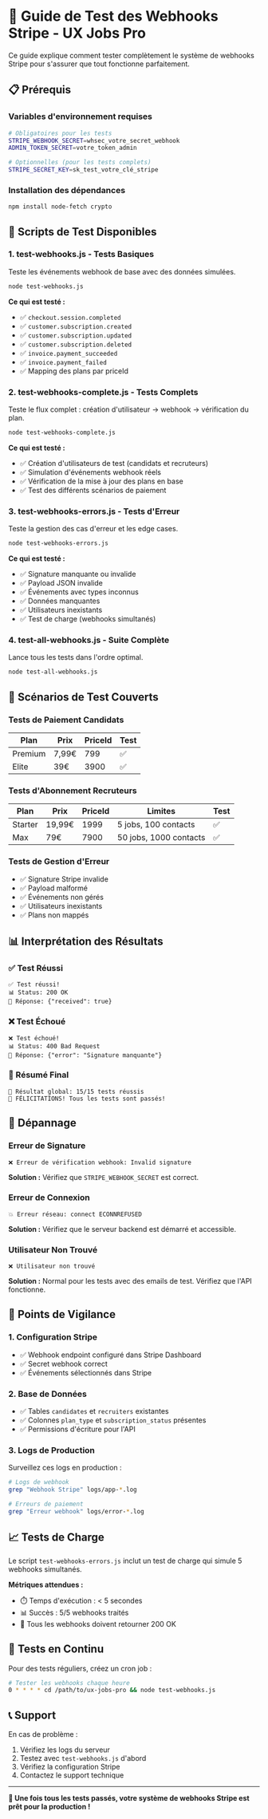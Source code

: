 # 🧪 Guide de Test des Webhooks Stripe - UX Jobs Pro

Ce guide explique comment tester complètement le système de webhooks Stripe pour s'assurer que tout fonctionne parfaitement.

## 📋 Prérequis

### Variables d'environnement requises
```bash
# Obligatoires pour les tests
STRIPE_WEBHOOK_SECRET=whsec_votre_secret_webhook
ADMIN_TOKEN_SECRET=votre_token_admin

# Optionnelles (pour les tests complets)
STRIPE_SECRET_KEY=sk_test_votre_clé_stripe
```

### Installation des dépendances
```bash
npm install node-fetch crypto
```

## 🚀 Scripts de Test Disponibles

### 1. **test-webhooks.js** - Tests Basiques
Teste les événements webhook de base avec des données simulées.

```bash
node test-webhooks.js
```

**Ce qui est testé :**
- ✅ `checkout.session.completed`
- ✅ `customer.subscription.created`
- ✅ `customer.subscription.updated`
- ✅ `customer.subscription.deleted`
- ✅ `invoice.payment_succeeded`
- ✅ `invoice.payment_failed`
- ✅ Mapping des plans par priceId

### 2. **test-webhooks-complete.js** - Tests Complets
Teste le flux complet : création d'utilisateur → webhook → vérification du plan.

```bash
node test-webhooks-complete.js
```

**Ce qui est testé :**
- ✅ Création d'utilisateurs de test (candidats et recruteurs)
- ✅ Simulation d'événements webhook réels
- ✅ Vérification de la mise à jour des plans en base
- ✅ Test des différents scénarios de paiement

### 3. **test-webhooks-errors.js** - Tests d'Erreur
Teste la gestion des cas d'erreur et les edge cases.

```bash
node test-webhooks-errors.js
```

**Ce qui est testé :**
- ✅ Signature manquante ou invalide
- ✅ Payload JSON invalide
- ✅ Événements avec types inconnus
- ✅ Données manquantes
- ✅ Utilisateurs inexistants
- ✅ Test de charge (webhooks simultanés)

### 4. **test-all-webhooks.js** - Suite Complète
Lance tous les tests dans l'ordre optimal.

```bash
node test-all-webhooks.js
```

## 🎯 Scénarios de Test Couverts

### Tests de Paiement Candidats
| Plan | Prix | PriceId | Test |
|------|------|---------|------|
| Premium | 7,99€ | 799 | ✅ |
| Elite | 39€ | 3900 | ✅ |

### Tests d'Abonnement Recruteurs
| Plan | Prix | PriceId | Limites | Test |
|------|------|---------|---------|------|
| Starter | 19,99€ | 1999 | 5 jobs, 100 contacts | ✅ |
| Max | 79€ | 7900 | 50 jobs, 1000 contacts | ✅ |

### Tests de Gestion d'Erreur
- ✅ Signature Stripe invalide
- ✅ Payload malformé
- ✅ Événements non gérés
- ✅ Utilisateurs inexistants
- ✅ Plans non mappés

## 📊 Interprétation des Résultats

### ✅ Test Réussi
```
✅ Test réussi!
📊 Status: 200 OK
📝 Réponse: {"received": true}
```

### ❌ Test Échoué
```
❌ Test échoué!
📊 Status: 400 Bad Request
📝 Réponse: {"error": "Signature manquante"}
```

### 🎯 Résumé Final
```
🎯 Résultat global: 15/15 tests réussis
🎉 FÉLICITATIONS! Tous les tests sont passés!
```

## 🔧 Dépannage

### Erreur de Signature
```
❌ Erreur de vérification webhook: Invalid signature
```
**Solution :** Vérifiez que `STRIPE_WEBHOOK_SECRET` est correct.

### Erreur de Connexion
```
💥 Erreur réseau: connect ECONNREFUSED
```
**Solution :** Vérifiez que le serveur backend est démarré et accessible.

### Utilisateur Non Trouvé
```
❌ Utilisateur non trouvé
```
**Solution :** Normal pour les tests avec des emails de test. Vérifiez que l'API fonctionne.

## 🚨 Points de Vigilance

### 1. Configuration Stripe
- ✅ Webhook endpoint configuré dans Stripe Dashboard
- ✅ Secret webhook correct
- ✅ Événements sélectionnés dans Stripe

### 2. Base de Données
- ✅ Tables `candidates` et `recruiters` existantes
- ✅ Colonnes `plan_type` et `subscription_status` présentes
- ✅ Permissions d'écriture pour l'API

### 3. Logs de Production
Surveillez ces logs en production :
```bash
# Logs de webhook
grep "Webhook Stripe" logs/app-*.log

# Erreurs de paiement
grep "Erreur webhook" logs/error-*.log
```

## 📈 Tests de Charge

Le script `test-webhooks-errors.js` inclut un test de charge qui simule 5 webhooks simultanés.

**Métriques attendues :**
- ⏱️ Temps d'exécution : < 5 secondes
- 📊 Succès : 5/5 webhooks traités
- 🎯 Tous les webhooks doivent retourner 200 OK

## 🔄 Tests en Continu

Pour des tests réguliers, créez un cron job :

```bash
# Tester les webhooks chaque heure
0 * * * * cd /path/to/ux-jobs-pro && node test-webhooks.js
```

## 📞 Support

En cas de problème :
1. Vérifiez les logs du serveur
2. Testez avec `test-webhooks.js` d'abord
3. Vérifiez la configuration Stripe
4. Contactez le support technique

---

**🎉 Une fois tous les tests passés, votre système de webhooks Stripe est prêt pour la production !**
